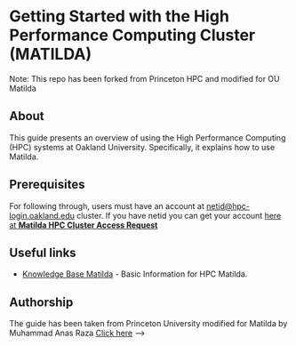 # Getting Started with the High Performance Computing Cluster (MATILDA)

Note: This repo has been forked from Princeton HPC and modified for OU Matilda

## About
This guide presents an overview of using the High Performance Computing (HPC) systems at Oakland University. Specifically, it explains how to use Matilda. 

## Prerequisites

For following through, users must have an account at netid@hpc-login.oakland.edu cluster. If you have netid you can get your account [here at **Matilda HPC Cluster Access Request**](https://www.oakland.edu/uts/efficient-processes-forms/forms/) 


## Useful links

* [Knowledge Base Matilda](https://kb.oakland.edu/uts/HPCMatilda) - Basic Information for HPC Matilda.    

## Authorship

The guide has been taken from Princeton University modified for Matilda by Muhammad Anas Raza
[Click here](https://bit.ly/hpcintro_24feb20)
-->
